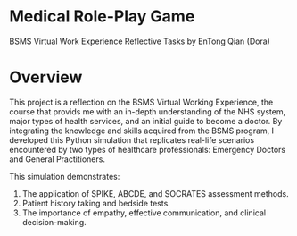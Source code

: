 # Medical Role-Play Game
BSMS Virtual Work Experience Reflective Tasks by EnTong Qian (Dora)

# Overview

This project is a reflection on the BSMS Virtual Working Experience, the course that provids me with an in-depth understanding of the NHS system, major types of health services, and an initial guide to become a doctor. By integrating the knowledge and skills acquired from the BSMS program, I developed this Python simulation that replicates real-life scenarios encountered by two types of healthcare professionals: Emergency Doctors and General Practitioners.

This simulation demonstrates:
1) The application of SPIKE, ABCDE, and SOCRATES assessment methods.
2) Patient history taking and bedside tests.
3) The importance of empathy, effective communication, and clinical decision-making.
